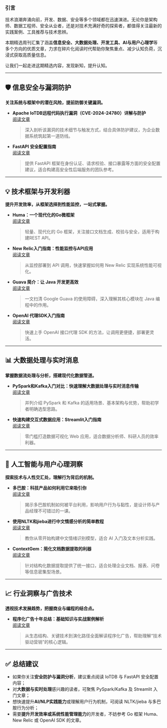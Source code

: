 ### 引言

技术浪潮奔涌向前，开发、数据、安全等多个领域都在迅速演进。无论你是架构师、数据工程师、安全从业者，还是对技术充满好奇的探索者，都值得关注最新的实践案例、工具推荐与技术思辨。

本期精选周刊汇集了涵盖**信息安全、大数据处理、开发工具、AI与用户心理学**等多个方向的优质文章，力求在碎片化阅读时代帮助你聚焦重点、减少认知负荷，沉浸式获取高质量信息。

让我们一起走进这期精选内容，发现新知，提升认知。

* * *

## 🛡️ 信息安全与漏洞防护

**关注系统与框架中的潜在风险，提前防御关键漏洞。**

-   **Apache IoTDB远程代码执行漏洞（CVE-2024-24780）详解与防护**  
    [阅读文章](https://juejin.cn/post/7504461472236978230)

    > 深入剖析该漏洞的技术细节与触发方式，结合具体防护建议，为企业数据系统筑起第一道防线。

-   **FastAPI 安全配置指南**  
    [阅读文章](https://juejin.cn/post/7490337281867563020)

    > 提供 FastAPI 框架在身份认证、请求校验、接口暴露等方面的安全配置建议，适合构建高安全性后端服务的团队参考。

* * *

## 💡 技术框架与开发利器

**提升开发效率，从框架选择到性能监控，一站式掌握。**

-   **Huma：一个现代化的Go微框架**  
    [阅读文章](https://juejin.cn/post/7492407108856758283)

    > 轻量、现代化的 Go 框架，关注接口文档生成、校验与安全，适用于构建REST API。

-   **New Relic入门指南：性能监控与API应用**  
    [阅读文章](https://juejin.cn/post/7491528033612038155)

    > 从监控部署到 API 调用，快速掌握如何用 New Relic 实现系统性能可视化。

-   **Guava 简介：让 Java 开发更高效**  
    [阅读文章](https://juejin.cn/post/7490391784948023308)

    > 一文扫清 Google Guava 的使用障碍，深入理解其核心模块在 Java 编程中的作用。

-   **OpenAI 代理SDK入门指南**  
    [阅读文章](https://juejin.cn/post/7489809911346642956)

    > 快速上手 OpenAI 接口代理 SDK 的方法，让调用更便捷，部署更灵活。

* * *

## 📊 大数据处理与实时消息

**掌握数据流处理与分析，搭建现代化数据管道。**

-   **PySpark和Kafka入门对比：快速理解大数据处理与实时消息传输**  
    [阅读文章](https://juejin.cn/post/7493456655842066444)

    > 并列介绍 PySpark 和 Kafka 的适用场景、基本架构与优势，帮助初学者明确选型思路。

-   **快速构建交互式数据应用：Streamlit入门指南**  
    [阅读文章](https://juejin.cn/post/7487810035386417215)

    > 零门槛打造数据可视化 Web 应用，适合数据分析师、科研人员的效率利器。

* * *

## 🧠 人工智能与用户心理洞察

**探索技术与人性交汇处，理解行为背后的机制。**

-   **多巴胺：科技产品如何利用它来吸引你**  
    [阅读文章](https://juejin.cn/post/7492812710939901964)

    > 揭示多巴胺机制如何被平台利用，影响用户行为与黏性，是设计师与产品经理不可错过的一课。

-   **使用NLTK和jieba进行中文情感分析的简单教程**  
    [阅读文章](https://juejin.cn/post/7492545417931292708)

    > 教你从零开始构建中文情绪识别模型，适合 AI 入门及文本分析实践。

-   **ContextGem：简化文档数据提取的利器**  
    [阅读文章](https://juejin.cn/post/7492371892386267190)

    > 针对结构化数据提取提供了统一接口，适合处理企业文档、报表、问卷等信息密集型场景。

* * *

## 📈 行业洞察与广告技术

**透视技术发展趋势，把握商业与编程的结合点。**

-   **程序化广告十年总结：基础知识与实战案例解析**  
    [阅读文章](https://juejin.cn/post/7493867452205563916)

    > 从生态结构、关键技术到演化路径全面解读程序化广告，帮助理解“技术驱动营销”的核心逻辑。

* * *

## ✅ 总结建议

-   如果你关注**安全防护与漏洞分析**，建议重点阅读 IoTDB 与 FastAPI 安全配置内容；
-   对**大数据与实时处理**感兴趣的读者，可聚焦 PySpark/Kafka 及 Streamlit 入门文章；
-   想快速提升**AI/NLP实践能力**或理解用户行为机制，可阅读 NLTK/jieba 与多巴胺行为分析；
-   需要**提升开发效率或系统性能管理能力**的开发者，不妨参考 Go 框架 Huma、New Relic 或 OpenAI SDK 的文章。